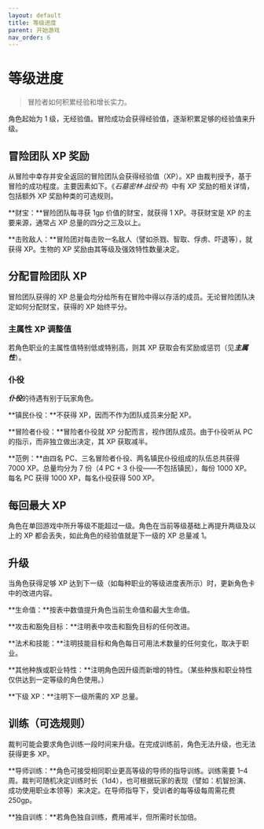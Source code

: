 ```yaml
---
layout: default
title: 等级进度
parent: 开始游戏
nav_order: 6
---
```


# 等级进度

> 冒险者如何积累经验和增长实力。

角色起始为 1 级，无经验值。冒险成功会获得经验值，逐渐积累足够的经验值来升级。

## 冒险团队 XP 奖励

从冒险中幸存并安全返回的冒险团队会获得经验值（XP）。XP 由裁判授予，基于冒险的成功程度。主要因素如下。《*石墓密林·战役书*》中有 XP 奖励的相关详情，包括额外 XP 奖励种类的可选规则。

**财宝：**冒险团队每寻获 1gp 价值的财宝，就获得 1 XP。寻获财宝是 XP 的主要来源，通常占 XP 总量的四分之三及以上。

**击败敌人：**冒险团对每击败一名敌人（譬如杀戮、智取、俘虏、吓退等），就获得 XP。生物的 XP 奖励由其等级及强效特性数量决定。

## 分配冒险团队 XP

冒险团队获得的 XP 总量会均分给所有在冒险中得以存活的成员。无论冒险团队决定如何分配财宝，获得的 XP 始终平分。

### 主属性 XP 调整值

若角色职业的主属性值特别低或特别高，则其 XP 获取会有奖励或惩罚（见***主属性***）。

### 仆役

***仆役***的待遇有别于玩家角色。

**镇民仆役：**不获得 XP，因而不作为团队成员来分配 XP。

**冒险者仆役：**冒险者仆役就 XP 分配而言，视作团队成员。由于仆役听从 PC 的指示，而非独立做出决定，其 XP 获取减半。

**范例：**由四名 PC、三名冒险者仆役、两名镇民仆役组成的队伍总共获得 7000 XP。总量均分为 7 份（4 PC + 3 仆役——不包括镇民），每份 1000 XP。每名 PC 获得 1000 XP，每名仆役获得 500 XP。

## 每回最大 XP

角色在单回游戏中所升等级不能超过一级。角色在当前等级基础上再提升两级及以上的 XP 都会丢失，如此角色的经验值就是下一级的 XP 总量减 1。

## 升级

当角色获得足够 XP 达到下一级（如每种职业的等级进度表所示）时，更新角色卡中的改进内容。

**生命值：**按表中数值提升角色当前生命值和最大生命值。

**攻击和豁免目标：**注明表中攻击和豁免目标的任何改进。

**法术和技能：**注明技能目标和角色每日可用法术数量的任何变化，取决于职业。

**其他种族或职业特性：**注明角色因升级而新增的特性。（某些种族和职业特性仅供达到一定等级的角色使用。）

**下级 XP：**注明下一级所需的 XP 总量。

## 训练（可选规则）

裁判可能会要求角色训练一段时间来升级。在完成训练前，角色无法升级，也无法获得更多 XP。

**导师训练：**角色可接受相同职业更高等级的导师的指导训练。训练需要 1–4 周。裁判可随机决定训练时长（1d4），也可根据玩家的表现（譬如：机智扮演、成功使用职业本领等）来决定。在导师指导下，受训者的每等级每周需花费 250gp。

**独自训练：**若角色独自训练，费用减半，但所需时长加倍。
